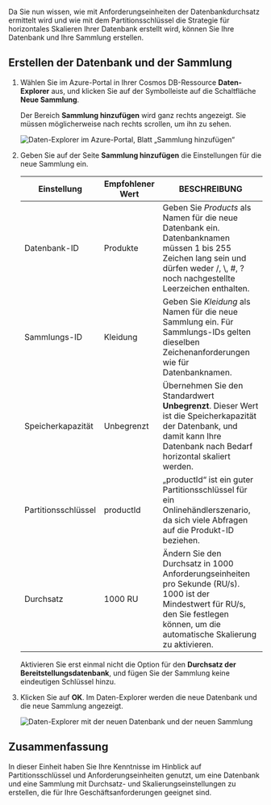 Da Sie nun wissen, wie mit Anforderungseinheiten der Datenbankdurchsatz ermittelt wird und wie mit dem Partitionsschlüssel die Strategie für horizontales Skalieren Ihrer Datenbank erstellt wird, können Sie Ihre Datenbank und Ihre Sammlung erstellen.

## <a name="creating-your-database-and-collection"></a>Erstellen der Datenbank und der Sammlung

1. Wählen Sie im Azure-Portal in Ihrer Cosmos DB-Ressource **Daten-Explorer** aus, und klicken Sie auf der Symbolleiste auf die Schaltfläche **Neue Sammlung**.
    
    Der Bereich **Sammlung hinzufügen** wird ganz rechts angezeigt. Sie müssen möglicherweise nach rechts scrollen, um ihn zu sehen.

    ![Daten-Explorer im Azure-Portal, Blatt „Sammlung hinzufügen“](../media-draft/5-azure-cosmosdb-data-explorer.png)

1. Geben Sie auf der Seite **Sammlung hinzufügen** die Einstellungen für die neue Sammlung ein.

    Einstellung | Empfohlener Wert | BESCHREIBUNG
    --------|-----------------|-------------
    Datenbank-ID      | Produkte         | Geben Sie *Products* als Namen für die neue Datenbank ein. Datenbanknamen müssen 1 bis 255 Zeichen lang sein und dürfen weder /, \\, #, ? noch nachgestellte Leerzeichen enthalten.
    Sammlungs-ID    | Kleidung  | Geben Sie *Kleidung* als Namen für die neue Sammlung ein. Für Sammlungs-IDs gelten dieselben Zeichenanforderungen wie für Datenbanknamen.
    Speicherkapazität | Unbegrenzt     | Übernehmen Sie den Standardwert **Unbegrenzt**. Dieser Wert ist die Speicherkapazität der Datenbank, und damit kann Ihre Datenbank nach Bedarf horizontal skaliert werden.
    Partitionsschlüssel    | productId        | „productId“ ist ein guter Partitionsschlüssel für ein Onlinehändlerszenario, da sich viele Abfragen auf die Produkt-ID beziehen.
    Durchsatz       |1000 RU        | Ändern Sie den Durchsatz in 1000 Anforderungseinheiten pro Sekunde (RU/s). 1000 ist der Mindestwert für RU/s, den Sie festlegen können, um die automatische Skalierung zu aktivieren.
    
    Aktivieren Sie erst einmal nicht die Option für den **Durchsatz der Bereitstellungsdatenbank**, und fügen Sie der Sammlung keine eindeutigen Schlüssel hinzu.
    
1. Klicken Sie auf **OK**. Im Daten-Explorer werden die neue Datenbank und die neue Sammlung angezeigt.

    ![Daten-Explorer mit der neuen Datenbank und der neuen Sammlung](../media-draft/5-azure-cosmos-db-new-collection.png)

## <a name="summary"></a>Zusammenfassung

In dieser Einheit haben Sie Ihre Kenntnisse im Hinblick auf Partitionsschlüssel und Anforderungseinheiten genutzt, um eine Datenbank und eine Sammlung mit Durchsatz- und Skalierungseinstellungen zu erstellen, die für Ihre Geschäftsanforderungen geeignet sind.